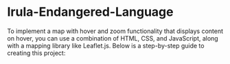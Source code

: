 # Irula-Endangered-Language
To implement a map with hover and zoom functionality that displays content on hover, you can use a combination of HTML, CSS, and JavaScript, along with a mapping library like Leaflet.js. Below is a step-by-step guide to creating this project:
